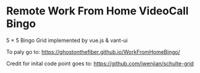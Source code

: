 # Remote Work From Home VideoCall Bingo
5 × 5 Bingo Grid implemented by vue.js &amp; vant-ui

To paly go to: https://ghostonthefiber.github.io/WorkFromHomeBingo/

Credit for inital code point goes to: https://github.com/jwenjian/schulte-grid
